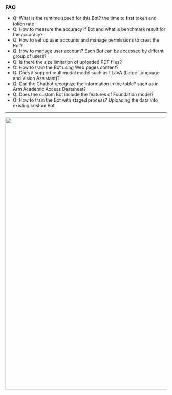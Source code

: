 ### FAQ

* Q: What is the runtime speed for this Bot? the time to first token and token rate
* Q: How to measure the accuracy if Bot and what is benchmark result for the accuracy?
* Q: How to set up user accounts and manage permissions to creat the Bot?
* Q: How to manage user account? Each Bot can be accessed by differnt group of users?
* Q: Is there the size limitation of uploaded PDF files?
* Q: How to train the Bot using Web pages content?
* Q: Does it support multimodal model such as LLaVA (Large Language and Vision Assistant)?
* Q: Can the Chatbot recognize the information in the table? such as in Arm Academic Access Daatsheet?
* Q: Does the custom Bot include the features of Foundation model?
* Q: How to train the Bot with staged process? Uploading the data into existing custom Bot

---

<img src="https://github.com/user-attachments/assets/f456ee2c-d3f5-41bf-a15d-bdbf4badf633" width=850>
